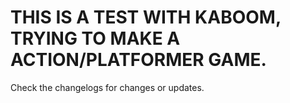 # THIS IS A TEST WITH KABOOM, TRYING TO MAKE A ACTION/PLATFORMER GAME.
Check the changelogs for changes or updates.